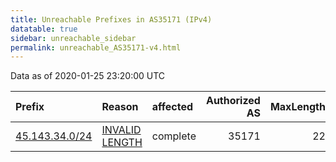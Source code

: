```yaml
---
title: Unreachable Prefixes in AS35171 (IPv4)
datatable: true
sidebar: unreachable_sidebar
permalink: unreachable_AS35171-v4.html
---
```


Data as of 2020-01-25 23:20:00 UTC


<div class="datatable-begin"></div>

| Prefix                                                 | Reason                                                                                                   | affected   |   Authorized AS |   MaxLength | Anchor                                         |   unreachable /24s |
|:-------------------------------------------------------|:---------------------------------------------------------------------------------------------------------|:-----------|----------------:|------------:|:-----------------------------------------------|-------------------:|
| [45.143.34.0/24](https://stat.ripe.net/45.143.34.0/24) | [INVALID LENGTH](https://rpki-validator.ripe.net/announcement-preview?asn=AS35171&prefix=45.143.34.0/24) | complete   |           35171 |          22 | [RIPE](unreachable_RIPE_NCC_RPKI_Root-v4.html) |                  1 |

<div class="datatable-end"></div>